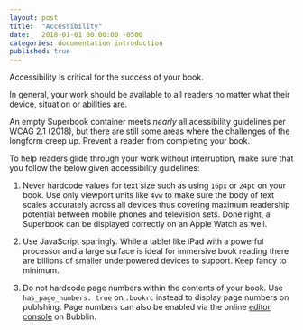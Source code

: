 ```yaml
---
layout: post
title:  "Accessibility"
date:   2018-01-01 00:00:00 -0500
categories: documentation introduction
published: true
---
```


Accessibility is critical for the success of your book.

In general, your work should be available to all readers no matter what their device, situation or abilities are.

An empty Superbook container meets *nearly* all acessibility guidelines per WCAG 2.1 (2018), but there are still some areas where the challenges of the longform creep up. Prevent a reader from completing your book. 

To help readers glide through your work without interruption, make sure that you follow the below given accessibility guidelines: 

1. Never hardcode values for text size such as using `16px` or `24pt` on your book. Use only viewport units like `4vw` to make sure the body of text scales accurately across all devices thus covering maximum readership potential between mobile phones and television sets. Done right, a Superbook can be displayed correctly on an Apple Watch as well.

2. Use JavaScript sparingly. While a tablet like iPad with a powerful processor and a large surface is ideal for immersive book reading there are billions of smaller underpowered devices to support. Keep fancy to minimum. 


3. Do not hardcode page numbers within the contents of your book. Use `has_page_numbers: true` on `.bookrc` instead to display page numbers on publshing. Page numbers can also be enabled via the online [editor console](https://bubblin.io/docs/numbering.html) on Bubblin.